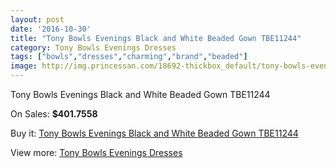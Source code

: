 ```yaml
---
layout: post
date: '2016-10-30'
title: "Tony Bowls Evenings Black and White Beaded Gown TBE11244"
category: Tony Bowls Evenings Dresses
tags: ["bowls","dresses","charming","brand","beaded"]
image: http://img.princessan.com/18692-thickbox_default/tony-bowls-evenings-black-and-white-beaded-gown-tbe11244.jpg
---
```

Tony Bowls Evenings Black and White Beaded Gown TBE11244

On Sales: **$401.7558**
<a href="https://www.princessan.com/en/tony-bowls-evenings-dresses/8544-tony-bowls-evenings-black-and-white-beaded-gown-tbe11244.html"><amp-img layout="responsive" width="600" height="600" src="//img.princessan.com/18692-thickbox_default/tony-bowls-evenings-black-and-white-beaded-gown-tbe11244.jpg" alt="Tony Bowls Evenings Black and White Beaded Gown TBE11244 0" /></a>
<a href="https://www.princessan.com/en/tony-bowls-evenings-dresses/8544-tony-bowls-evenings-black-and-white-beaded-gown-tbe11244.html"><amp-img layout="responsive" width="600" height="600" src="//img.princessan.com/18693-thickbox_default/tony-bowls-evenings-black-and-white-beaded-gown-tbe11244.jpg" alt="Tony Bowls Evenings Black and White Beaded Gown TBE11244 1" /></a>
<a href="https://www.princessan.com/en/tony-bowls-evenings-dresses/8544-tony-bowls-evenings-black-and-white-beaded-gown-tbe11244.html"><amp-img layout="responsive" width="600" height="600" src="//img.princessan.com/18694-thickbox_default/tony-bowls-evenings-black-and-white-beaded-gown-tbe11244.jpg" alt="Tony Bowls Evenings Black and White Beaded Gown TBE11244 2" /></a>
<a href="https://www.princessan.com/en/tony-bowls-evenings-dresses/8544-tony-bowls-evenings-black-and-white-beaded-gown-tbe11244.html"><amp-img layout="responsive" width="600" height="600" src="//img.princessan.com/18695-thickbox_default/tony-bowls-evenings-black-and-white-beaded-gown-tbe11244.jpg" alt="Tony Bowls Evenings Black and White Beaded Gown TBE11244 3" /></a>

Buy it: [Tony Bowls Evenings Black and White Beaded Gown TBE11244](https://www.princessan.com/en/tony-bowls-evenings-dresses/8544-tony-bowls-evenings-black-and-white-beaded-gown-tbe11244.html "Tony Bowls Evenings Black and White Beaded Gown TBE11244")

View more: [Tony Bowls Evenings Dresses](https://www.princessan.com/en/67-tony-bowls-evenings-dresses "Tony Bowls Evenings Dresses")